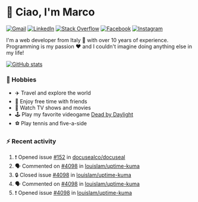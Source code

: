 # 👋 Ciao, I'm Marco

[![Gmail](https://img.shields.io/badge/Gmail-%23BB001B?style=flat-square&logo=gmail&logoColor=white)](mailto:gremo1982@gmail.com)
[![LinkedIn](https://img.shields.io/badge/LinkedIn-%230e76a8?style=flat-square&logo=linkedin)](https://www.linkedin.com/in/marco-polichetti)
[![Stack Overflow](https://img.shields.io/stackexchange/stackoverflow/r/220180?style=flat&logo=stackoverflow&label=Stack%20Overflow&color=%23F47F24)](https://stackoverflow.com/users/220180)
[![Facebook](https://img.shields.io/badge/-Facebook-%234267B2?style=flat-square&logo=facebook&logoColor=white)](https://www.facebook.com/marco.poliketti)
[![Instagram](https://img.shields.io/badge/-Instagram-%23C13584?style=flat-square&logo=instagram&logoColor=white)](https://www.instagram.com/marco.gremo)

I'm a web developer from Italy 🍕 with over 10 years of experience. Programming is my passion ❤️ and I couldn't imagine doing anything else in my life!

[![GitHub stats](https://github-readme-stats.vercel.app/api?username=gremo&show_icons=true&rank_icon=github&theme=transparent)](https://github.com/anuraghazra/github-readme-stats)

### 📅 Hobbies

- ✈️ Travel and explore the world
- 🍻 Enjoy free time with friends
- 🎥 Watch TV shows and movies
- 🕹️ Play my favorite videogame [Dead by Daylight](https://deadbydaylight.com)
- ⚽ Play tennis and five-a-side

### ⚡ Recent activity

<!--START_SECTION:activity-->
1. ❗ Opened issue [#152](https://github.com/docusealco/docuseal/issues/152) in [docusealco/docuseal](https://github.com/docusealco/docuseal)
2. 🗣 Commented on [#4098](https://github.com/louislam/uptime-kuma/issues/4098#issuecomment-1826032765) in [louislam/uptime-kuma](https://github.com/louislam/uptime-kuma)
3. 🔒 Closed issue [#4098](https://github.com/louislam/uptime-kuma/issues/4098) in [louislam/uptime-kuma](https://github.com/louislam/uptime-kuma)
4. 🗣 Commented on [#4098](https://github.com/louislam/uptime-kuma/issues/4098#issuecomment-1825958377) in [louislam/uptime-kuma](https://github.com/louislam/uptime-kuma)
5. ❗ Opened issue [#4098](https://github.com/louislam/uptime-kuma/issues/4098) in [louislam/uptime-kuma](https://github.com/louislam/uptime-kuma)
<!--END_SECTION:activity-->
